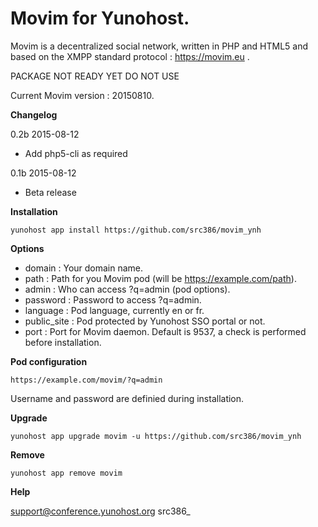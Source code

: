 Movim for Yunohost.
==========

Movim is a decentralized social network, written in PHP and HTML5 and based on the XMPP standard protocol : https://movim.eu .

PACKAGE NOT READY YET
DO NOT USE

Current Movim version : 20150810.

**Changelog**

0.2b 2015-08-12
- Add php5-cli as required

0.1b 2015-08-12
- Beta release

**Installation**

    yunohost app install https://github.com/src386/movim_ynh

**Options**

* domain : Your domain name.
* path : Path for you Movim pod (will be https://example.com/path).
* admin : Who can access ?q=admin (pod options).
* password : Password to access ?q=admin.
* language : Pod language, currently en or fr.
* public_site : Pod protected by Yunohost SSO portal or not.
* port : Port for Movim daemon. Default is 9537, a check is performed before installation.

**Pod configuration**

    https://example.com/movim/?q=admin

Username and password are definied during installation.

**Upgrade**

    yunohost app upgrade movim -u https://github.com/src386/movim_ynh

**Remove**

    yunohost app remove movim

**Help**

support@conference.yunohost.org src386_
